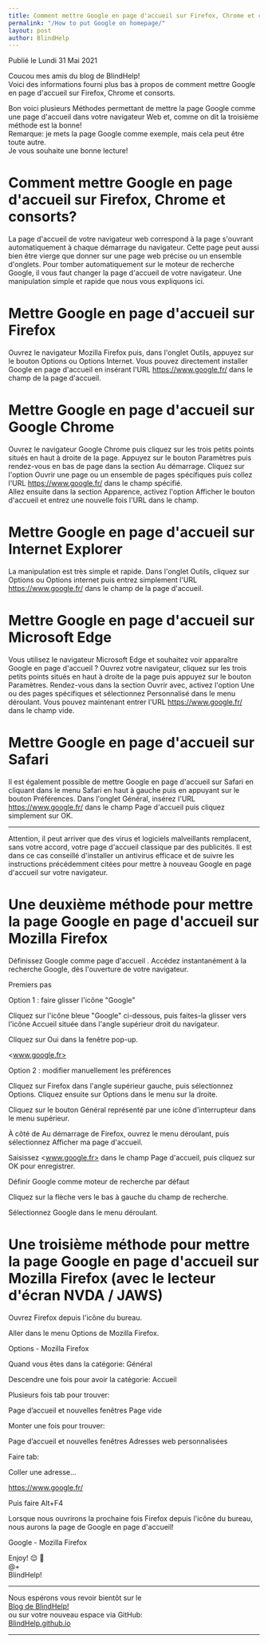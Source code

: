 ```yaml
---
title: Comment mettre Google en page d'accueil sur Firefox, Chrome et consorts
permalink: "/How to put Google on homepage/"
layout: post
author: BlindHelp
---
```


<footer>Publié le Lundi 31 Mai 2021</footer>


Coucou mes amis du blog de BlindHelp!    
Voici des informations fourni plus bas à propos  de comment mettre Google en page d'accueil sur Firefox, Chrome et consorts.    

Bon voici plusieurs Méthodes permettant de mettre la page Google comme une page d'accueil dans votre navigateur Web et, comme on dit la troisième méthode est la bonne!    
Remarque: je mets la page Google comme exemple, mais cela peut être toute autre.    
Je vous souhaite une bonne lecture!    

# Comment mettre Google en page d'accueil sur Firefox, Chrome et consorts? #

La page d'accueil de votre navigateur web correspond à la page s'ouvrant automatiquement à chaque démarrage du navigateur. Cette page peut aussi bien être vierge que donner sur une page web précise ou un ensemble d'onglets. Pour tomber automatiquement sur le moteur de recherche Google, il vous faut changer la page d'accueil de votre navigateur. Une manipulation simple et rapide que nous vous expliquons ici.    

# Mettre Google en page d'accueil sur Firefox #

Ouvrez le navigateur Mozilla Firefox puis, dans l'onglet Outils, appuyez sur le bouton Options ou Options Internet. Vous pouvez directement installer Google en page d'accueil en insérant l'URL <https://www.google.fr/> dans le champ de la page d'accueil.

# Mettre Google en page d'accueil sur Google Chrome #

Ouvrez le navigateur Google Chrome puis cliquez sur les trois petits points situés en haut à droite de la page. Appuyez sur le bouton Paramètres puis rendez-vous en bas de page dans la section Au démarrage. Cliquez sur l'option Ouvrir une page ou un ensemble de pages spécifiques puis collez l'URL <https://www.google.fr/> dans le champ spécifié.    
Allez ensuite dans la section Apparence, activez l'option Afficher le bouton d'accueil et entrez une nouvelle fois l'URL dans le champ.    

# Mettre Google en page d'accueil sur Internet Explorer #

La manipulation est très simple et rapide. Dans l'onglet Outils, cliquez sur Options ou Options internet puis entrez simplement l'URL <https://www.google.fr/> dans le champ de la page d'accueil.

# Mettre Google en page d'accueil sur Microsoft Edge #

Vous utilisez le navigateur Microsoft Edge et souhaitez voir apparaître Google en page d'accueil ? Ouvrez votre navigateur, cliquez sur les trois petits points situés en haut à droite de la page puis appuyez sur le bouton Paramètres. Rendez-vous dans la section Ouvrir avec, activez l'option Une ou des pages spécifiques et sélectionnez Personnalisé dans le menu déroulant. Vous pouvez maintenant entrer l'URL <https://www.google.fr/> dans le champ vide.    

# Mettre Google en page d'accueil sur Safari #

Il est également possible de mettre Google en page d'accueil sur Safari en cliquant dans le menu Safari en haut à gauche puis en appuyant sur le bouton Préférences. Dans l'onglet Général, insérez l'URL <https://www.google.fr/> dans le champ Page d'accueil puis cliquez simplement sur OK.

---

Attention, il peut arriver que des virus et logiciels malveillants remplacent, sans votre accord, votre page d'accueil classique par des publicités. Il est dans ce cas conseillé d'installer un antivirus efficace et de suivre les instructions précédemment citées pour mettre à nouveau Google en page d'accueil sur votre navigateur.

# Une deuxième méthode pour mettre la page Google en page d'accueil sur  Mozilla Firefox #

Définissez Google comme page d'accueil
.
Accédez instantanément à la recherche Google, dès l'ouverture de votre navigateur.

Premiers pas
 
Option 1 : faire glisser l'icône "Google"

Cliquez sur l'icône bleue "Google" ci-dessous, puis faites-la glisser vers l'icône Accueil située dans l'angle supérieur droit du navigateur.

Cliquez sur Oui dans la fenêtre pop-up.

<www.google.fr>

Option 2 : modifier manuellement les préférences

Cliquez sur Firefox dans l'angle supérieur gauche, puis sélectionnez Options. Cliquez ensuite sur Options dans le menu sur la droite.

Cliquez sur le bouton Général représenté par une icône d'interrupteur dans le menu supérieur.

À côté de Au démarrage de Firefox, ouvrez le menu déroulant, puis sélectionnez Afficher ma page d'accueil.

Saisissez <www.google.fr> dans le champ Page d'accueil, puis cliquez sur OK pour enregistrer.

Définir Google comme moteur de recherche par défaut

Cliquez sur la flèche vers le bas à gauche du champ de recherche.

Sélectionnez Google dans le menu déroulant.

# Une troisième méthode pour mettre la page Google en page d'accueil sur  Mozilla Firefox (avec le lecteur d'écran NVDA / JAWS) #

Ouvrez Firefox depuis l'icône du bureau.

Aller dans le menu Options de Mozilla Firefox.

Options - Mozilla Firefox

Quand vous êtes dans la catégorie: Général

Descendre une fois pour avoir la catégorie: Accueil

Plusieurs fois tab pour trouver:

Page d’accueil et nouvelles fenêtres Page vide

Monter une fois pour trouver:

Page d’accueil et nouvelles fenêtres Adresses web personnalisées

Faire tab:

Coller une adresse...

<https://www.google.fr/>

Puis faire Alt+F4

Lorsque nous ouvrirons la prochaine fois Firefox depuis l'icône du bureau, nous aurons la page de Google en page d'accueil!

Google - Mozilla Firefox

Enjoy! 😌 👏    
@+    
BlindHelp!    

---

Nous espérons vous revoir bientôt sur le      
[Blog de BlindHelp!](http://blindhelp.blogspot.fr/)                    
ou sur  votre nouveau espace via GitHub:                     
[BlindHelp.github.io](https://blindhelp.github.io)                    

---